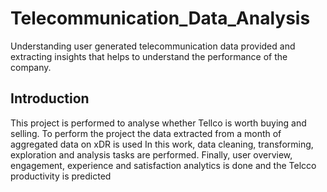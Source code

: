 # Telecommunication_Data_Analysis
Understanding user generated telecommunication data provided and extracting insights that helps to understand the performance of the company.
## Introduction
This project is performed to analyse whether Tellco is worth buying and selling.
To perform the project the data extracted from a month of aggregated data on xDR is used
In this work, data cleaning, transforming, exploration and analysis tasks are performed.
Finally, user overview, engagement, experience and satisfaction analytics is done and the Telcco productivity is predicted

